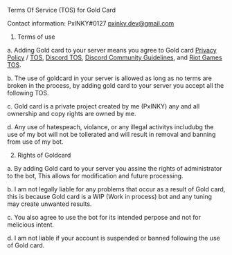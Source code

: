 Terms Of Service (TOS) for Gold Card

Contact information:
PxINKY#0127
pxinky.dev@gmail.com

1. Terms of use

a. Adding Gold card to your server means you agree to Gold card [Privacy Policy](https://github.com/PxINKY/GoldCard/blob/main/Privacy%20Policy.md) / [TOS](https://github.com/PxINKY/GoldCard/edit/main/Terms%20Of%20Service.md), [Discord TOS](https://discord.com/terms), [Discord Community Guidelines](https://discord.com/guidelines), and [Riot Games TOS](https://www.riotgames.com/en/terms-of-service).

b. The use of goldcard in your server is allowed as long as no terms are broken in the process, by adding gold card to your server you accept all the following TOS.

c. Gold card is a private project created by me (PxINKY) any and all ownership and copy rights are owned by me.

d. Any use of hatespeach, violance, or any illegal activitys includubg the use of my bot will not be tollerated and will result in removal and banning from use of my bot.

2. Rights of Goldcard

a. By adding Gold card to your server you assine the rights of administrator to the bot, This allows for modification and future processing.

b. I am not legally liable for any problems that occur as a result of Gold card, this is because Gold card is a WIP (Work in process) bot and any tuning may create unwanted results.

c. You also agree to use the bot for its intended perpose and not for melicious intent. 

d. I am not liable if your account is suspended or banned following the use of Gold card.



